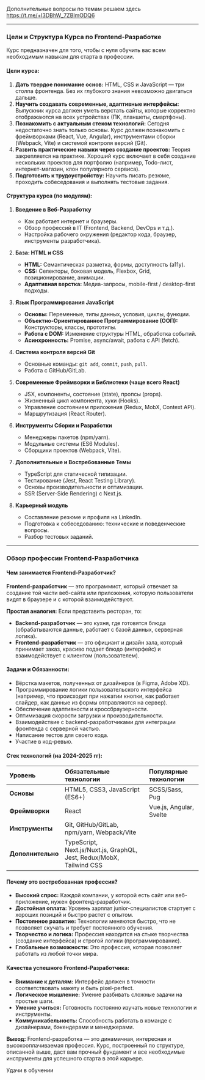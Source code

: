 Дополнительные вопросы по темам решаем здесь https://t.me/+l3DBhW_7ZBlmODQ6

---

### **Цели и Структура Курса по Frontend-Разработке**

Курс предназначен для того, чтобы с нуля обучить вас всем необходимым навыкам для старта в профессии.

#### **Цели курса:**
1.  **Дать твердое понимание основ:** HTML, CSS и JavaScript — три столпа фронтенда. Без их глубокого знания невозможно двигаться дальше.
2.  **Научить создавать современные, адаптивные интерфейсы:** Выпускник курса должен уметь верстать сайты, которые корректно отображаются на всех устройствах (ПК, планшеты, смартфоны).
3.  **Познакомить с актуальным стеком технологий:** Сегодня недостаточно знать только основы. Курс должен познакомить с фреймворками (React, Vue, Angular), инструментами сборки (Webpack, Vite) и системой контроля версий (Git).
4.  **Развить практические навыки через создание проектов:** Теория закрепляется на практике. Хороший курс включает в себя создание нескольких проектов для портфолио (например, Todo-лист, интернет-магазин, клон популярного сервиса).
5.  **Подготовить к трудоустройству:** Научить писать резюме, проходить собеседования и выполнять тестовые задания.

#### **Структура курса (по модулям):**

1.  **Введение в Веб-Разработку**
    *   Как работает интернет и браузеры.
    *   Обзор профессий в IT (Frontend, Backend, DevOps и т.д.).
    *   Настройка рабочего окружения (редактор кода, браузер, инструменты разработчика).

2.  **База: HTML и CSS**
    *   **HTML:** Семантическая разметка, формы, доступность (a11y).
    *   **CSS:** Селекторы, боковая модель, Flexbox, Grid, позиционирование, анимации.
    *   **Адаптивная верстка:** Медиа-запросы, mobile-first / desktop-first подходы.

3.  **Язык Программирования JavaScript**
    *   **Основы:** Переменные, типы данных, условия, циклы, функции.
    *   **Объектно-Ориентированное Программирование (ООП):** Конструкторы, классы, прототипы.
    *   **Работа с DOM:** Изменение структуры HTML, обработка событий.
    *   **Асинхронность:** Promise, async/await, работа с API (fetch).

4.  **Система контроля версий Git**
    *   Основные команды: `git add`, `commit`, `push`, `pull`.
    *   Работа с GitHub/GitLab.

5.  **Современные Фреймворки и Библиотеки (чаще всего React)**
    *   JSX, компоненты, состояние (state), пропсы (props).
    *   Жизненный цикл компонента, хуки (Hooks).
    *   Управление состоянием приложения (Redux, MobX, Context API).
    *   Маршрутизация (React Router).

6.  **Инструменты Сборки и Разработки**
    *   Менеджеры пакетов (npm/yarn).
    *   Модульные системы (ES6 Modules).
    *   Сборщики проектов (Webpack, Vite).

7.  **Дополнительные и Востребованные Темы**
    *   TypeScript для статической типизации.
    *   Тестирование (Jest, React Testing Library).
    *   Основы производительности и оптимизации.
    *   SSR (Server-Side Rendering) с Next.js.

8.  **Карьерный модуль**
    *   Составление резюме и профиля на LinkedIn.
    *   Подготовка к собеседованию: технические и поведенческие вопросы.
    *   Разбор тестовых заданий.

---

### **Обзор профессии Frontend-Разработчика**

#### **Чем занимается Frontend-Разработчик?**

**Frontend-разработчик** — это программист, который отвечает за создание той части веб-сайта или приложения, которую пользователи видят в браузере и с которой взаимодействуют.

**Простая аналогия:** Если представить ресторан, то:
*   **Backend-разработчик** — это кухня, где готовятся блюда (обрабатываются данные, работает с базой данных, серверная логика).
*   **Frontend-разработчик** — это официант и дизайн зала, который принимает заказ, красиво подает блюдо (интерфейс) и взаимодействует с клиентом (пользователем).

#### **Задачи и Обязанности:**
*   Вёрстка макетов, полученных от дизайнеров (в Figma, Adobe XD).
*   Программирование логики пользовательского интерфейса (например, что происходит при нажатии кнопки, как работает слайдер, как данные из формы отправляются на сервер).
*   Обеспечение адаптивности и кроссбраузерности.
*   Оптимизация скорости загрузки и производительности.
*   Взаимодействие с backend-разработчиками для интеграции фронтенда с серверной частью.
*   Написание тестов для своего кода.
*   Участие в код-ревью.

#### **Стек технологий (на 2024-2025 гг):**

| Уровень | Обязательные технологии | Популярные технологии |
| :--- | :--- | :--- |
| **Основы** | HTML5, CSS3, JavaScript (ES6+) | SCSS/Sass, Pug |
| **Фреймворки** | React | Vue.js, Angular, Svelte |
| **Инструменты** | Git, GitHub/GitLab, npm/yarn, Webpack/Vite | |
| **Дополнительно** | TypeScript, Next.js/Nuxt.js, GraphQL, Jest, Redux/MobX, Tailwind CSS | |

#### **Почему это востребованная профессия?**
*   **Высокий спрос:** Каждой компании, у которой есть сайт или веб-приложение, нужен фронтенд-разработчик.
*   **Достойная оплата:** Уровень зарплат junior-специалистов стартует с хороших позиций и быстро растет с опытом.
*   **Постоянное развитие:** Технологии меняются быстро, что не позволяет скучать и требует постоянного обучения.
*   **Творчество и логика:** Профессия находится на стыке творчества (создание интерфейса) и строгой логики (программирование).
*   **Глобальные возможности:** Это профессия, которая позволяет работать из любой точки мира.

#### **Качества успешного Frontend-Разработчика:**
*   **Внимание к деталям:** Интерфейс должен в точности соответствовать макету и быть pixel-perfect.
*   **Логическое мышление:** Умение разбивать сложные задачи на простые шаги.
*   **Умение учиться:** Готовность постоянно изучать новые технологии и инструменты.
*   **Коммуникабельность:** Способность работать в команде с дизайнерами, бэкендерами и менеджерами.

**Вывод:** Frontend-разработка — это динамичная, интересная и высокооплачиваемая профессия. Курс, построенный по структуре, описанной выше, даст вам прочный фундамент и все необходимые инструменты для успешного старта в этой карьере. 

Удачи в обучении

